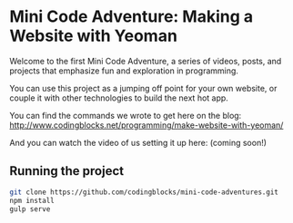 # Mini Code Adventure: Making a Website with Yeoman

Welcome to the first Mini Code Adventure, a series of videos, posts, and projects that emphasize fun and exploration in programming.

You can use this project as a jumping off point for your own website, or couple it with other technologies to build the next hot app.

You can find the commands we wrote to get here on the blog:
http://www.codingblocks.net/programming/make-website-with-yeoman/

And you can watch the video of us setting it up here:
(coming soon!)

## Running the project
```bash
git clone https://github.com/codingblocks/mini-code-adventures.git
npm install
gulp serve
```
